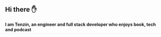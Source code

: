 ## Hi there ✋
#### I am Tenzin, an engineer and full stack developer who enjoys book, tech and podcast 
